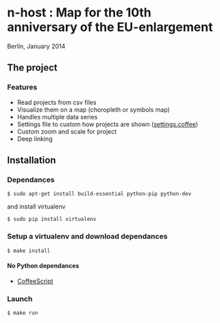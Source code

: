 n-host : Map for the 10th anniversary of the EU-enlargement
===========================================================

Berlin, January 2014

## The project

### Features

* Read projects from csv files
* Visualize them on a map (choropleth or symbols map)
* Handles multiple data series
* Settings file to custom how projects are shown ([settings.coffee](assets/coffee/settings.coffee))
* Custom zoom and scale for project
* Deep linking

## Installation

### Dependances

	$ sudo apt-get install build-essential python-pip python-dev

and install virtualenv

	$ sudo pip install virtualenv

### Setup a virtualenv and download dependances

	$ make install

#### No Python dependances

* [CoffeeScript](http://coffeescript.org/)

### Launch

```
$ make run
```
